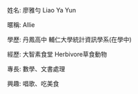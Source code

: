 姓名:
廖雅勻 Liao Ya Yun

暱稱:
Allie 

學歷:
丹鳳高中 輔仁大學統計資訊學系(在學中)

經歷:
大智素食堂
  Herbivore草食動物

專長:
數學、文書處理

興趣:
唱歌、吃美食
